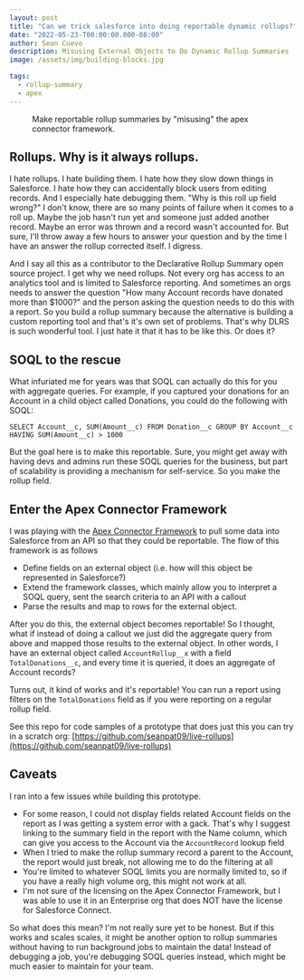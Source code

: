 ```yaml
---
layout: post
title: "Can we trick salesforce into doing reportable dynamic rollups?"
date: "2022-05-23-T00:00:00.000-08:00"
author: Sean Cuevo
description: Misusing External Objects to Do Dynamic Rollup Summaries
image: /assets/img/building-blocks.jpg

tags:
  - rollup-summary
  - apex
---
```


<figure>
  <img src="{{site.url}}/assets/img/rollup-summary-report.png" alt=""/>
  <figcaption>
    Make reportable rollup summaries by "misusing" the apex connector framework.
  </figcaption>
</figure>

## Rollups. Why is it always rollups.

I hate rollups. I hate building them. I hate how they slow down things in Salesforce. I hate how they can accidentally block users from editing records. And I especially hate debugging them. "Why is this roll up field wrong?" I don't know, there are so many points of failure when it comes to a roll up. Maybe the job hasn't run yet and someone just added another record. Maybe an error was thrown and a record wasn't accounted for. But sure, I'll throw away a few hours to answer your question and by the time I have an answer the rollup corrected itself. I digress.

And I say all this as a contributor to the Declarative Rollup Summary open source project. I get why we need rollups. Not every org has access to an analytics tool and is limited to Salesforce reporting. And sometimes an orgs needs to answer the question "How many Account records have donated more than $1000?" and the person asking the question needs to do this with a report. So you build a rollup summary because the alternative is building a custom reporting tool and that's it's own set of problems. That's why DLRS is such wonderful tool. I just hate it that it has to be like this. Or does it?

## SOQL to the rescue

What infuriated me for years was that SOQL can actually do this for you with aggregate queries. For example, if you captured your donations for an Account in a child object called Donations, you could do the following with SOQL:

```
SELECT Account__c, SUM(Amount__c) FROM Donation__c GROUP BY Account__c HAVING SUM(Amount__c) > 1000
```

But the goal here is to make this reportable. Sure, you might get away with having devs and admins run these SOQL queries for the business, but part of scalability is providing a mechanism for self-service. So you make the rollup field.

## Enter the Apex Connector Framework

I was playing with the [Apex Connector Framework](https://developer.salesforce.com/docs/atlas.en-us.apexcode.meta/apexcode/apex_connector_start.htm) to pull some data into Salesforce from an API so that they could be reportable. The flow of this framework is as follows

* Define fields on an external object (i.e. how will this object be represented in Salesforce?)
* Extend the framework classes, which mainly allow you to interpret a SOQL query, sent the search criteria to an API with a callout
* Parse the results and map to rows for the external object.

After you do this, the external object becomes reportable! So I thought, what if instead of doing a callout we just did the aggregate query from above and mapped those results to the external object. In other words, I have an external object called `AccountRollup__x` with a field `TotalDonations__c`, and every time it is queried, it does an aggregate of Account records?

Turns out, it kind of works and it's reportable! You can run a report using filters on the `TotalDonations` field as if you were reporting on a regular rollup field.

See this repo for code samples of a prototype that does just this you can try in a scratch org: [https://github.com/seanpat09/live-rollups](https://github.com/seanpat09/live-rollups)

## Caveats
I ran into a few issues while building this prototype.

* For some reason, I could not display fields related Account fields on the report as I was getting a system error with a gack. That's why I suggest linking to the summary field in the report with the Name column, which can give you access to the Account via the `AccountRecord` lookup field
* When I tried to make the rollup summary record a parent to the Account, the report would just break, not allowing me to do the filtering at all
* You're limited to whatever SOQL limits you are normally limited to, so if you have a really high volume org, this might not work at all.
* I'm not sure of the licensing on the Apex Connector Framework, but I was able to use it in an Enterprise org that does NOT have the license for Salesforce Connect.

So what does this mean? I'm not really sure yet to be honest. But if this works and scales scales, it might be another option to rollup summaries without having to run background jobs to maintain the data! Instead of debugging a job, you're debugging SOQL queries instead, which might be much easier to maintain for your team.

